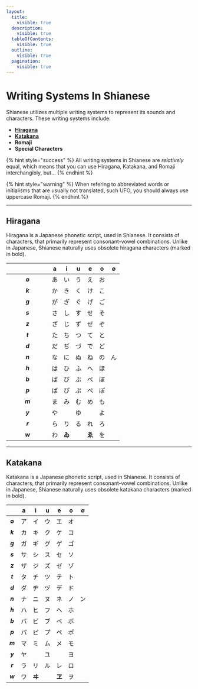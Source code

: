 ```yaml
---
layout:
  title:
    visible: true
  description:
    visible: true
  tableOfContents:
    visible: true
  outline:
    visible: true
  pagination:
    visible: true
---
```


# Writing Systems In Shianese

Shianese utilizes multiple writing systems to represent its sounds and characters. These writing systems include:&#x20;

* [**Hiragana**](writing-systems-in-shianese.md#hiragana)
* [**Katakana**](writing-systems-in-shianese.md#katakana)
* **Romaji**
* **Special Characters**

{% hint style="success" %}
All writing systems in Shianese are _relatively_ equal, which means that you can use Hiragana, Katakana, and Romaji interchangibly, but...
{% endhint %}

{% hint style="warning" %}
When refering to abbreviated words or initialisms that are usually not translated, such UFO, you should always use uppercase Romaji.
{% endhint %}

***

## Hiragana

Hiragana is a Japanese phonetic script, used in Shianese. It consists of characters, that primarily represent consonant-vowel combinations. Unlike in Japanese, Shianese naturally uses obsolete hiragana characters (marked in bold).

<table><thead><tr><th width="100" align="center">　</th><th align="center">a</th><th align="center">i</th><th align="center">u</th><th align="center">e</th><th align="center">o</th><th align="center">∅</th></tr></thead><tbody><tr><td align="center"><strong>∅</strong></td><td align="center">あ</td><td align="center">い</td><td align="center">う</td><td align="center">え</td><td align="center">お</td><td align="center"></td></tr><tr><td align="center"><em><strong>k</strong></em></td><td align="center">か</td><td align="center">き</td><td align="center">く</td><td align="center">け</td><td align="center">こ</td><td align="center"></td></tr><tr><td align="center"><em><strong>g</strong></em></td><td align="center">が</td><td align="center">ぎ</td><td align="center">ぐ</td><td align="center">げ</td><td align="center">ご</td><td align="center"></td></tr><tr><td align="center"><em><strong>s</strong></em></td><td align="center">さ</td><td align="center">し</td><td align="center">す</td><td align="center">せ</td><td align="center">そ</td><td align="center"></td></tr><tr><td align="center"><em><strong>z</strong></em></td><td align="center">ざ</td><td align="center">じ</td><td align="center">ず</td><td align="center">ぜ</td><td align="center">ぞ</td><td align="center"></td></tr><tr><td align="center"><em><strong>t</strong></em></td><td align="center">た</td><td align="center">ち</td><td align="center">つ</td><td align="center">て</td><td align="center">と</td><td align="center"></td></tr><tr><td align="center"><em><strong>d</strong></em></td><td align="center">だ</td><td align="center">ぢ</td><td align="center">づ</td><td align="center">で</td><td align="center">ど</td><td align="center"></td></tr><tr><td align="center"><em><strong>n</strong></em></td><td align="center">な</td><td align="center">に</td><td align="center">ぬ</td><td align="center">ね</td><td align="center">の</td><td align="center">ん</td></tr><tr><td align="center"><em><strong>h</strong></em></td><td align="center">は</td><td align="center">ひ</td><td align="center">ふ</td><td align="center">へ</td><td align="center">ほ</td><td align="center"></td></tr><tr><td align="center"><em><strong>b</strong></em></td><td align="center">ば</td><td align="center">び</td><td align="center">ぶ</td><td align="center">べ</td><td align="center">ぼ</td><td align="center"></td></tr><tr><td align="center"><em><strong>p</strong></em></td><td align="center">ぱ</td><td align="center">ぴ</td><td align="center">ぷ</td><td align="center">ぺ</td><td align="center">ぽ</td><td align="center"></td></tr><tr><td align="center"><em><strong>m</strong></em></td><td align="center">ま</td><td align="center">み</td><td align="center">む</td><td align="center">め</td><td align="center">も</td><td align="center"></td></tr><tr><td align="center"><em><strong>y</strong></em></td><td align="center">や</td><td align="center"></td><td align="center">ゆ</td><td align="center"></td><td align="center">よ</td><td align="center"></td></tr><tr><td align="center"><em><strong>r</strong></em></td><td align="center">ら</td><td align="center">り</td><td align="center">る</td><td align="center">れ</td><td align="center">ろ</td><td align="center"></td></tr><tr><td align="center"><em><strong>w</strong></em></td><td align="center">わ</td><td align="center"><strong>ゐ</strong></td><td align="center"></td><td align="center"><strong>ゑ</strong></td><td align="center">を</td><td align="center"></td></tr></tbody></table>

***

## Katakana

Katakana is a Japanese phonetic script, used in Shianese. It consists of characters, that primarily represent consonant-vowel combinations. Unlike in Japanese, Shianese naturally uses obsolete katakana characters (marked in bold).

|    　    |  a  |   i   |  u  |   e   |  o  |  ∅  |
| :-----: | :-: | :---: | :-: | :---: | :-: | :-: |
|  **∅**  |  ア  |   イ   |  ウ  |   エ   |  オ  |     |
| _**k**_ |  カ  |   キ   |  ク  |   ケ   |  コ  |     |
| _**g**_ |  ガ  |   ギ   |  グ  |   ゲ   |  ゴ  |     |
| _**s**_ |  サ  |   シ   |  ス  |   セ   |  ソ  |     |
| _**z**_ |  ザ  |   ジ   |  ズ  |   ゼ   |  ゾ  |     |
| _**t**_ |  タ  |   チ   |  ツ  |   テ   |  ト  |     |
| _**d**_ |  ダ  |   ヂ   |  ヅ  |   デ   |  ド  |     |
| _**n**_ |  ナ  |   ニ   |  ヌ  |   ネ   |  ノ  |  ン  |
| _**h**_ |  ハ  |   ヒ   |  フ  |   ヘ   |  ホ  |     |
| _**b**_ |  バ  |   ビ   |  ブ  |   ベ   |  ボ  |     |
| _**p**_ |  パ  |   ピ   |  プ  |   ペ   |  ポ  |     |
| _**m**_ |  マ  |   ミ   |  ム  |   メ   |  モ  |     |
| _**y**_ |  ヤ  |       |  ユ  |       |  ヨ  |     |
| _**r**_ |  ラ  |   リ   |  ル  |   レ   |  ロ  |     |
| _**w**_ |  ワ  | **ヰ** |     | **ヱ** |  ヲ  |     |

